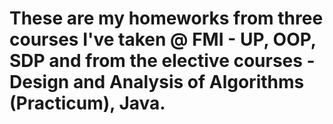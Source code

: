 # These are my homeworks from three courses I've taken @ FMI - UP, OOP, SDP and from the elective courses - Design and Analysis of Algorithms (Practicum), Java.
